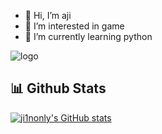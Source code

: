 - 👋 Hi, I’m aji
- 👀 I’m interested in game
- 🌱 I’m currently learning python

![logo](https://telegra.ph/file/910436cd7b4e9d5fe54e9.jpg)

## 📊 Github Stats
[![ji1nonly's GitHub stats](https://github-readme-stats.vercel.app/api?username=ji1nonly&count_private=true&include_all_commits=true&show_icons=true&theme=dracula)](https://github.com/ji1nonly)
